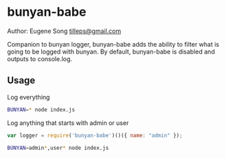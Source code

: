 # bunyan-babe #

Author: Eugene Song <tilleps@gmail.com>


Companion to bunyan logger, bunyan-babe adds the ability to filter what is 
going to be logged with bunyan.  By default, bunyan-babe is disabled and
outputs to console.log.


## Usage ##


Log everything
```bash
BUNYAN=* node index.js
```


Log anything that starts with admin or user
```javascript
var logger = require('bunyan-babe')()({ name: "admin" });
```


```bash
BUNYAN=admin*,user* node index.js
```
